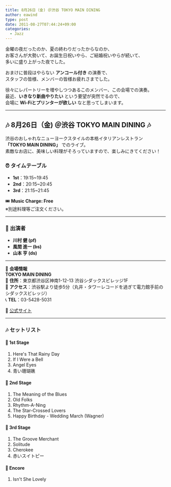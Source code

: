 ```yaml
---
title: 8月26日（金) ＠渋谷 TOKYO MAIN DINING
author: eawind
type: post
date: 2011-08-27T07:44:24+09:00
categories:
  - Jazz
---
```

金曜の夜だったのか、夏の終わりだったからなのか、  
お客さんが大勢いて、お誕生日祝いやら、ご結婚祝いやらが続いて、  
多いに盛り上がった夜でした。  

おまけに普段はやらない **アンコール付き** の演奏で、  
スタッフの皆様、メンバーの皆様お疲れさまでした。

徐々にレパートリーを増やしつつあるこのメンバー、この会場での演奏。  
最近、**いきなり新曲やりたい** という要望が突然でるので、  
会場に **Wi-Fiとプリンターが欲しい** なと思ってしまいます。

---

## **🎶 8月26日（金) ＠渋谷 TOKYO MAIN DINING 🎶**

渋谷のおしゃれなニューヨークスタイルの本格イタリアンレストラン  
**「TOKYO MAIN DINING」** でのライブ。  
素敵なお店に、美味しい料理がそろっていますので、楽しみにきてください！

### ⏰ **タイムテーブル**
- **1st**：19:15~19:45  
- **2nd**：20:15~20:45  
- **3rd**：21:15~21:45  

🎟️ **Music Charge: Free**  
※別途料理等ご注文ください。

---

### 🎵 **出演者**
- **川村 健 (pf)**
- **風間 進一 (bs)**
- **山本 亨 (ds)**

---

📍 **会場情報**  
**TOKYO MAIN DINING**  
📌 **住所**：東京都渋谷区神南1-12-13 渋谷シダックスビレッジ1F  
🚶 **アクセス**：渋谷駅より徒歩5分（丸井・タワーレコードを過ぎて電力館手前のシダックスビレッジ）  
📞 **TEL**：03-5428-5031  

🔗 [公式サイト](http://www.shidax.co.jp/tmd/)  

---

### 🎶 **セットリスト**
#### 🎵 **1st Stage**
1. Here's That Rainy Day  
2. If I Were a Bell  
3. Angel Eyes  
4. 青い珊瑚礁  

#### 🎵 **2nd Stage**
1. The Meaning of the Blues  
2. Old Folks  
3. Rhythm-A-Ning  
4. The Star-Crossed Lovers  
5. Happy Birthday - Wedding March (Wagner)  

#### 🎵 **3rd Stage**
1. The Groove Merchant  
2. Solitude  
3. Cherokee  
4. 赤いスイトピー  

#### 🎵 **Encore**
1. Isn't She Lovely  

